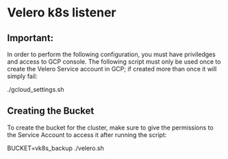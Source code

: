 Velero k8s listener
===================

Important:
----------

In order to perform the following configuration, you must have priviledges and access to GCP console. The following script must only be used once to create the Velero Service account in GCP; if created more than once it will simply fail:

./gcloud_settings.sh


Creating the Bucket
-------------------

To create the bucket for the cluster, make sure to give the permissions to the Service Account to access it after running the script:

BUCKET=vk8s_backup
./velero.sh